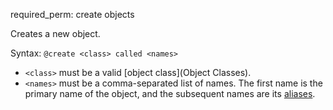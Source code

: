 required_perm: create objects

Creates a new object.

Syntax: `@create <class> called <names>`

* `<class>` must be a valid [object class](Object Classes).
* `<names>` must be a comma-separated list of names. The first name is the primary name of the object, and the subsequent names are its [aliases](aliases).